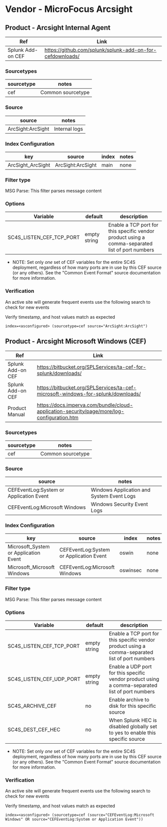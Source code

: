 # Vendor - MicroFocus Arcsight

## Product - Arcsight Internal Agent

| Ref            | Link                                                                                                    |
|----------------|---------------------------------------------------------------------------------------------------------|
| Splunk Add-on CEF | https://github.com/splunk/splunk-add-on-for-cefdownloads/                                                              |

### Sourcetypes

| sourcetype     | notes                                                                                                   |
|----------------|---------------------------------------------------------------------------------------------------------|
| cef        | Common sourcetype                                                                                                 |

### Source

| source     | notes                                                                                                   |
|----------------|---------------------------------------------------------------------------------------------------------|
| ArcSight:ArcSight        | Internal logs                                                                                               |

### Index Configuration

| key            | source     | index          | notes          |
|----------------|----------------|----------------|----------------|
| ArcSight_ArcSight      | ArcSight:ArcSight      | main          | none          |

### Filter type

MSG Parse: This filter parses message content

### Options

| Variable       | default        | description    |
|----------------|----------------|----------------|
| SC4S_LISTEN_CEF_TCP_PORT      | empty string      | Enable a TCP port for this specific vendor product using a comma-separated list of port numbers |

* NOTE:  Set only _one_ set of CEF variables for the entire SC4S deployment, regardless of how
many ports are in use by this CEF source (or any others).  See the "Common Event Format" source
documentation for more information.

### Verification

An active site will generate frequent events use the following search to check for new events

Verify timestamp, and host values match as expected    

```
index=<asconfigured> (sourcetype=cef source="ArcSight:ArcSight")
```

## Product - Arcsight Microsoft Windows (CEF)

| Ref            | Link                                                                                                    |
|----------------|---------------------------------------------------------------------------------------------------------|
| Splunk Add-on CEF | https://bitbucket.org/SPLServices/ta-cef-for-splunk/downloads/                                                              |
| Splunk Add-on CEF | https://bitbucket.org/SPLServices/ta-cef-microsoft-windows-for-splunk/downloads/                                                             |
| Product Manual | https://docs.imperva.com/bundle/cloud-application-security/page/more/log-configuration.htm                                                        |


### Sourcetypes

| sourcetype     | notes                                                                                                   |
|----------------|---------------------------------------------------------------------------------------------------------|
| cef        | Common sourcetype                                                                                                 |

### Source

| source     | notes                                                                                                   |
|----------------|---------------------------------------------------------------------------------------------------------|
| CEFEventLog:System or Application Event     | Windows Application and System Event Logs                                                                                  |
| CEFEventLog:Microsoft Windows     | Windows Security Event Logs                                                                                 |

### Index Configuration

| key            | source     | index          | notes          |
|----------------|----------------|----------------|----------------|
| Microsoft_System or Application Event      | CEFEventLog:System or Application Event      | oswin          | none          |
| Microsoft_Microsoft Windows      | CEFEventLog:Microsoft Windows      | oswinsec         | none          |

### Filter type

MSG Parse: This filter parses message content

### Options

| Variable       | default        | description    |
|----------------|----------------|----------------|
| SC4S_LISTEN_CEF_TCP_PORT      | empty string      | Enable a TCP port for this specific vendor product using a comma-separated list of port numbers |
| SC4S_LISTEN_CEF_UDP_PORT      | empty string      | Enable a UDP port for this specific vendor product using a comma-separated list of port numbers |
| SC4S_ARCHIVE_CEF | no | Enable archive to disk for this specific source |
| SC4S_DEST_CEF_HEC | no | When Splunk HEC is disabled globally set to yes to enable this specific source | 

* NOTE:  Set only _one_ set of CEF variables for the entire SC4S deployment, regardless of how
many ports are in use by this CEF source (or any others).  See the "Common Event Format" source
documentation for more information.

### Verification

An active site will generate frequent events use the following search to check for new events

Verify timestamp, and host values match as expected    

```
index=<asconfigured> (sourcetype=cef (source="CEFEventLog:Microsoft Windows" OR source="CEFEventLog:System or Application Event"))
```
